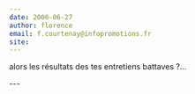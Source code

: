 ```yaml
---
date: 2006-06-27
author: florence
email: f.courtenay@infopromotions.fr
site: 
---
```


<p>alors les résultats des tes entretiens battaves ?...</p>
---